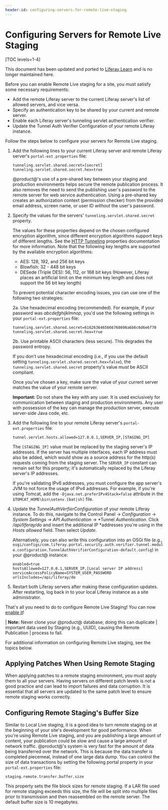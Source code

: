 ```yaml
---
header-id: configuring-servers-for-remote-live-staging
---
```


# Configuring Servers for Remote Live Staging

[TOC levels=1-4]

<aside class="alert alert-info">
  <span class="wysiwyg-color-blue120">This document has been updated and ported to <a href="https://learn.liferay.com/dxp/latest/en/site-building/publishing-tools/staging/configuring-remote-live-staging.html">Liferay Learn</a> and is no longer maintained here.</span>
</aside>

Before you can enable Remote Live staging for a site, you must satisfy some
necessary requirements:

- Add the remote Liferay server to the current Liferay server's list of allowed
  servers, and vice versa.
- Specify an authentication key to be shared by your current and remote server.
- Enable each Liferay server's tunneling servlet authentication verifier.
- Update the Tunnel Auth Verifier Configuration of your remote Liferay instance.

Follow the steps below to configure your servers for Remote Live staging.

1.  Add the following lines to your current Liferay server and remote Liferay
    server's `portal-ext.properties` file:

        tunneling.servlet.shared.secret=[secret]
        tunneling.servlet.shared.secret.hex=true

    @product@'s use of a pre-shared key between your staging and production
    environments helps secure the remote publication process. It also removes
    the need to send the publishing user's password to the remote server for web
    service authentication. Using a pre-shared key creates an authorization
    context (permission checker) from the provided email address, screen name,
    or user ID *without* the user's password.

2.  Specify the values for the servers' `tunneling.servlet.shared.secret`
    property.

    The values for these properties depend on the chosen configured encryption
    algorithm, since different encryption algorithms support keys of different
    lengths. See the
    [HTTP Tunneling](@platform-ref@/7.2-latest/propertiesdoc/portal.properties.html#HTTP%20Tunneling)
    properties documentation for more information. Note that the following key
    lengths are supported by the available encryption algorithms:

    - AES: 128, 192, and 256 bit keys
    - Blowfish: 32 - 448 bit keys
    - DESede (Triple DES): 56, 112, or 168 bit keys (However, Liferay places an
      artificial limit on the minimum key length and does not support the 56 bit
      key length)

    To prevent potential character encoding issues, you can use one of the
    following two strategies:

    2a. Use hexadecimal encoding (recommended). For example, if your password
       was *abcdefghijklmnop*, you'd use the following settings in your
       `portal-ext.properties` file:

        tunneling.servlet.shared.secret=6162636465666768696a6b6c6d6e6f70
        tunneling.servlet.shared.secret.hex=true

    2b. Use printable ASCII characters (less secure). This degrades the password
       entropy.

    If you don't use hexadecimal encoding (i.e., if you use the default setting
    `tunneling.servlet.shared.secret.hex=false`), the
    `tunneling.servlet.shared.secret` property's value *must* be ASCII
    compliant.

    Once you've chosen a key, make sure the value of your current server matches
    the value of your remote server.

    **Important:** Do not share the key with any user. It is used exclusively
    for communication between staging and production environments. Any user with
    possession of the key can manage the production server, execute server-side
    Java code, etc.

3.  Add the following line to your remote Liferay server's
    `portal-ext.properties` file:

        tunnel.servlet.hosts.allowed=127.0.0.1,SERVER_IP,[STAGING_IP]

    The `[STAGING_IP]` value must be replaced by the staging server's IP
    addresses. If the server has multiple interfaces, each IP address must also
    be added, which would show as a source address for the http(s) requests
    coming from the staging server. The `SERVER_IP` constant can remain set for
    this property; it's automatically replaced by the Liferay server's IP
    addresses.

    If you're validating IPv6 addresses, you must configure the app server's JVM
    to not force the usage of IPv4 addresses. For example, if you're using
    Tomcat, add the `-Djava.net.preferIPv4Stack=false` attribute in the
    `$TOMCAT_HOME\bin\setenv.[bat|sh]` file.

5.  Update the *TunnelAuthVerfierConfiguration* of your remote Liferay instance.
    To do this, navigate to the Control Panel &rarr; *Configuration* &rarr;
    *System Settings* &rarr; *API Authentication* &rarr; *Tunnel
    *Authentication*. Click */api/liferay/do* and insert the additional IP
    *addresses you're using in the *Hosts allowed* field. Then select *Update*.

    Alternatively, you can also write this configuration into an OSGi file (e.g.,
    `osgi/configs/com.liferay.portal.security.auth.verifier.tunnel.module.configuration.TunnelAuthVerifierConfiguration-default.config`)
    in your @product@ instance:

        enabled=true
        hostsAllowed=127.0.0.1,SERVER_IP,[Local server IP address]
        serviceAccessPolicyName=SYSTEM_USER_PASSWORD
        urlsIncludes=/api/liferay/do

6.  Restart both Liferay servers after making these configuration updates. After
    restarting, log back in to your local Liferay instance as a site
    administrator.

That's all you need to do to configure Remote Live Staging! You can now
[enable it](/docs/7-1/user/-/knowledge_base/u/enabling-remote-live-staging)!

| **Note:** Never clone your @product@ database; doing this can duplicate
| important data used by Staging (e.g., UUID), causing the Remote Publication
| process to fail.

For additional information on configuring Remote Live staging, see the topics
below.

## Applying Patches When Using Remote Staging

When applying patches to a remote staging environment, you must apply them to
all your servers. Having servers on different patch levels is not a good
practice and can lead to import failures and data corruption. It is essential
that all servers are updated to the same patch level to ensure remote staging
works correctly.

## Configuring Remote Staging's Buffer Size

Similar to Local Live staging, it is a good idea to turn remote staging on at
the beginning of your site's development for good performance. When you're using
Remote Live staging, and you are publishing a large amount of content, your
publication could be slow and cause a large amount of network traffic.
@product@'s system is very fast for the amount of data being transferred over
the network. This is because the data transfer is completed piecemeal, instead
of one large data dump. You can control the size of data transactions by setting
the following portal property in your `portal-ext.properties` file:

    staging.remote.transfer.buffer.size

This property sets the file block sizes for remote staging. If a LAR file used
for remote staging exceeds this size, the file will be split into multiple files
prior to transmission and then reassembled on the remote server. The default
buffer size is 10 megabytes.

